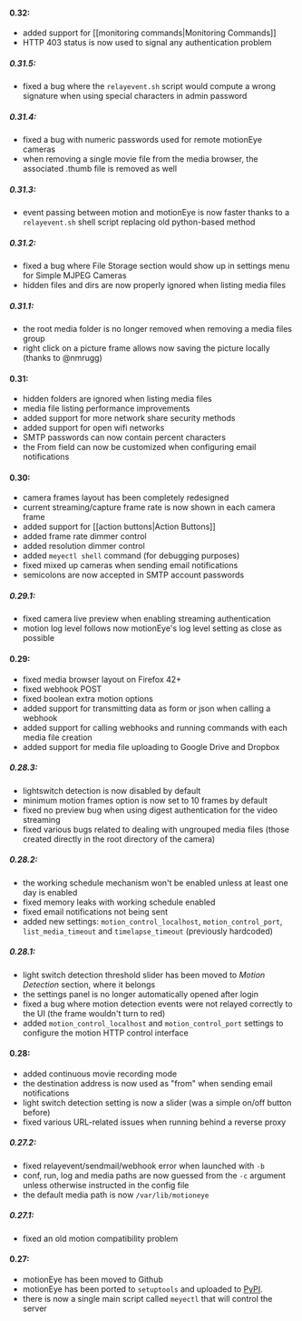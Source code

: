 #### 0.32:
 * added support for [[monitoring commands|Monitoring Commands]]
 * HTTP 403 status is now used to signal any authentication problem

##### 0.31.5:
 * fixed a bug where the `relayevent.sh` script would compute a wrong signature when using special characters in admin password

##### 0.31.4:
 * fixed a bug with numeric passwords used for remote motionEye cameras
 * when removing a single movie file from the media browser, the associated .thumb file is removed as well

##### 0.31.3:
 * event passing between motion and motionEye is now faster thanks to a `relayevent.sh` shell script replacing old python-based method

##### 0.31.2:
 * fixed a bug where File Storage section would show up in settings menu for Simple MJPEG Cameras
 * hidden files and dirs are now properly ignored when listing media files

##### 0.31.1:
 * the root media folder is no longer removed when removing a media files group
 * right click on a picture frame allows now saving the picture locally (thanks to @nmrugg)

#### 0.31:
 * hidden folders are ignored when listing media files
 * media file listing performance improvements
 * added support for more network share security methods
 * added support for open wifi networks
 * SMTP passwords can now contain percent characters
 * the From field can now be customized when configuring email notifications

#### 0.30:
 * camera frames layout has been completely redesigned
 * current streaming/capture frame rate is now shown in each camera frame
 * added support for [[action buttons|Action Buttons]]
 * added frame rate dimmer control
 * added resolution dimmer control
 * added `meyectl shell` command (for debugging purposes)
 * fixed mixed up cameras when sending email notifications
 * semicolons are now accepted in SMTP account passwords

##### 0.29.1:
 * fixed camera live preview when enabling streaming authentication
 * motion log level follows now motionEye's log level setting as close as possible

#### 0.29:
 * fixed media browser layout on Firefox 42+
 * fixed webhook POST
 * fixed boolean extra motion options
 * added support for transmitting data as form or json when calling a webhook
 * added support for calling webhooks and running commands with each media file creation
 * added support for media file uploading to Google Drive and Dropbox

##### 0.28.3:
 * lightswitch detection is now disabled by default
 * minimum motion frames option is now set to 10 frames by default
 * fixed no preview bug when using digest authentication for the video streaming
 * fixed various bugs related to dealing with ungrouped media files (those created directly in the root directory of the camera)

##### 0.28.2:
 * the working schedule mechanism won't be enabled unless at least one day is enabled
 * fixed memory leaks with working schedule enabled
 * fixed email notifications not being sent
 * added new settings: `motion_control_localhost`, `motion_control_port`, `list_media_timeout` and `timelapse_timeout` (previously hardcoded)

##### 0.28.1:
* light switch detection threshold slider has been moved to *Motion Detection* section, where it belongs
* the settings panel is no longer automatically opened after login
* fixed a bug where motion detection events were not relayed correctly to the UI (the frame wouldn't turn to red)
* added `motion_control_localhost` and `motion_control_port` settings to configure the motion HTTP control interface

#### 0.28:
* added continuous movie recording mode
* the destination address is now used as "from" when sending email notifications
* light switch detection setting is now a slider (was a simple on/off button before)
* fixed various URL-related issues when running behind a reverse proxy

##### 0.27.2:
* fixed relayevent/sendmail/webhook error when launched with `-b`
* conf, run, log and media paths are now guessed from the `-c` argument unless otherwise instructed in the config file
* the default media path is now `/var/lib/motioneye`

##### 0.27.1:
* fixed an old motion compatibility problem

#### 0.27:
* motionEye has been moved to Github
* motionEye has been ported to `setuptools` and uploaded to [PyPI](https://pypi.python.org/pypi/motioneye/).
* there is now a single main script called `meyectl` that will control the server